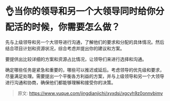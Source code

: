 # 👌当你的领导和另一个大领导同时给你分配活的时候，你需要怎么做？

先与上级领导和另一个大领导进行沟通，了解他们的要求和分配的具体情况。然后结合项目计划和资源状况，综合考虑并提出你的建议和方案。

要提供出比较详细的方案和资源占比情况，让领导们来进行选择和沟通。

确定哪些任务是紧急和重要的，哪些可以推迟或延后。考虑领导的优先级和要求，尽量满足处理。需要提出一个平衡各方利益的方案，并与上级领导和另一个大领导进行沟通和协商，确保他们都能够理解和接受你的决策。



> 原文: <https://www.yuque.com/jingdianjichi/xyxdsi/xgcyh9z0onnvbimy>